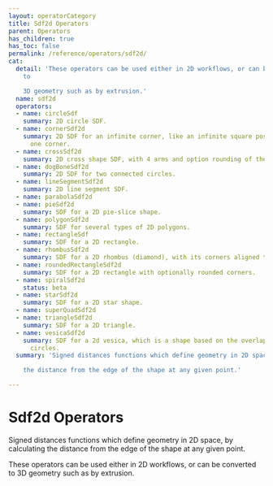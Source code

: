 ```yaml
---
layout: operatorCategory
title: Sdf2d Operators
parent: Operators
has_children: true
has_toc: false
permalink: /reference/operators/sdf2d/
cat:
  detail: 'These operators can be used either in 2D workflows, or can be converted
    to

    3D geometry such as by extrusion.'
  name: sdf2d
  operators:
  - name: circleSdf
    summary: 2D circle SDF.
  - name: cornerSdf2d
    summary: 2D SDF for an infinite corner, like an infinite square positioned by
      one corner.
  - name: crossSdf2d
    summary: 2D cross shape SDF, with 4 arms and option rounding of the intersections.
  - name: dogBoneSdf2d
    summary: 2D SDF for two connected circles.
  - name: lineSegmentSdf2d
    summary: 2D line segment SDF.
  - name: parabolaSdf2d
  - name: pieSdf2d
    summary: SDF for a 2D pie-slice shape.
  - name: polygonSdf2d
    summary: SDF for several types of 2D polygons.
  - name: rectangleSdf
    summary: SDF for a 2D rectangle.
  - name: rhombusSdf2d
    summary: SDF for a 2D rhombus (diamond), with its corners aligned to the axes.
  - name: roundedRectangleSdf2d
    summary: SDF for a 2D rectangle with optionally rounded corners.
  - name: spiralSdf2d
    status: beta
  - name: starSdf2d
    summary: SDF for a 2D star shape.
  - name: superQuadSdf2d
  - name: triangleSdf2d
    summary: SDF for a 2D triangle.
  - name: vesicaSdf2d
    summary: SDF for a 2d vesica, which is a shape based on the overlap between two
      circles.
  summary: 'Signed distances functions which define geometry in 2D space, by calculating

    the distance from the edge of the shape at any given point.'

---
```


# Sdf2d Operators

Signed distances functions which define geometry in 2D space, by calculating
the distance from the edge of the shape at any given point.

These operators can be used either in 2D workflows, or can be converted to
3D geometry such as by extrusion.
